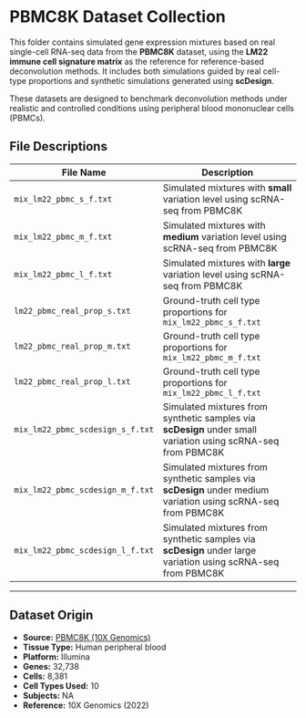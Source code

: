 
# PBMC8K Dataset Collection

This folder contains simulated gene expression mixtures based on real single-cell RNA-seq data from the **PBMC8K** dataset, using the **LM22 immune cell signature matrix** as the reference for reference-based deconvolution methods. It includes both simulations guided by real cell-type proportions and synthetic simulations generated using **scDesign**.

These datasets are designed to benchmark deconvolution methods under realistic and controlled conditions using peripheral blood mononuclear cells (PBMCs).


## File Descriptions

| File Name                                       | Description                                                                 |
|------------------------------------------------|-----------------------------------------------------------------------------|
| `mix_lm22_pbmc_s_f.txt`                        | Simulated mixtures with **small** variation level using scRNA-seq from PBMC8K |
| `mix_lm22_pbmc_m_f.txt`                        | Simulated mixtures with **medium** variation level using scRNA-seq from PBMC8K |
| `mix_lm22_pbmc_l_f.txt`                        | Simulated mixtures with **large** variation level using scRNA-seq from PBMC8K |
| `lm22_pbmc_real_prop_s.txt`                    | Ground-truth cell type proportions for `mix_lm22_pbmc_s_f.txt`              |
| `lm22_pbmc_real_prop_m.txt`                    | Ground-truth cell type proportions for `mix_lm22_pbmc_m_f.txt`              |
| `lm22_pbmc_real_prop_l.txt`                    | Ground-truth cell type proportions for `mix_lm22_pbmc_l_f.txt`              |
| `mix_lm22_pbmc_scdesign_s_f.txt`               | Simulated mixtures from synthetic samples via **scDesign** under small variation using scRNA-seq from PBMC8K |
| `mix_lm22_pbmc_scdesign_m_f.txt`               | Simulated mixtures from synthetic samples via **scDesign** under medium variation using scRNA-seq from PBMC8K |
| `mix_lm22_pbmc_scdesign_l_f.txt`               | Simulated mixtures from synthetic samples via **scDesign** under large variation using scRNA-seq from PBMC8K |

---

## Dataset Origin

- **Source:** [PBMC8K (10X Genomics)](https://support.10xgenomics.com/single-cell-gene-expression/datasets/2.1.0/pbmc8k)
- **Tissue Type:** Human peripheral blood
- **Platform:** Illumina
- **Genes:** 32,738
- **Cells:** 8,381
- **Cell Types Used:** 10
- **Subjects:** NA
- **Reference:** 10X Genomics (2022)

